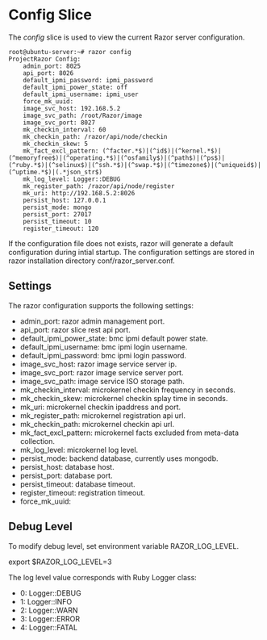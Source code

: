 # Config Slice

The *config* slice is used to view the current Razor server configuration.

    root@ubuntu-server:~# razor config
    ProjectRazor Config:
        admin_port: 8025
        api_port: 8026
        default_ipmi_password: ipmi_password
        default_ipmi_power_state: off
        default_ipmi_username: ipmi_user
        force_mk_uuid:
        image_svc_host: 192.168.5.2
        image_svc_path: /root/Razor/image
        image_svc_port: 8027
        mk_checkin_interval: 60
        mk_checkin_path: /razor/api/node/checkin
        mk_checkin_skew: 5
        mk_fact_excl_pattern: (^facter.*$)|(^id$)|(^kernel.*$)|(^memoryfree$)|(^operating.*$)|(^osfamily$)|(^path$)|(^ps$)|(^ruby.*$)|(^selinux$)|(^ssh.*$)|(^swap.*$)|(^timezone$)|(^uniqueid$)|(^uptime.*$)|(.*json_str$)
        mk_log_level: Logger::DEBUG
        mk_register_path: /razor/api/node/register
        mk_uri: http://192.168.5.2:8026
        persist_host: 127.0.0.1
        persist_mode: mongo
        persist_port: 27017
        persist_timeout: 10
        register_timeout: 120

If the configuration file does not exists, razor will generate a default configuration during intial startup. The configuration settings are stored in razor installation directory conf/razor_server.conf.

## Settings

The razor configuration supports the following settings:

* admin_port: razor admin management port.
* api_port: razor slice rest api port.
* default_ipmi_power_state: bmc ipmi default power state.
* default_ipmi_username: bmc ipmi login username.
* default_ipmi_password: bmc ipmi login password.
* image_svc_host: razor image service server ip.
* image_svc_port: razor image service server port.
* image_svc_path: image service ISO storage path.
* mk_checkin_interval: microkernel checkin frequency in seconds.
* mk_checkin_skew: microkernel checkin splay time in seconds.
* mk_uri: microkernel checkin ipaddress and port.
* mk_register_path: microkernel registration api url.
* mk_checkin_path: microkernel checkin api url.
* mk_fact_excl_pattern: microkernel facts excluded from meta-data collection.
* mk_log_level: microkernel log level.
* persist_mode: backend database, currently uses mongodb.
* persist_host: database host.
* persist_port: database port.
* persist_timeout: database timeout.
* register_timeout: registration timeout.
* force_mk_uuid: 

## Debug Level

To modify debug level, set environment variable RAZOR_LOG_LEVEL.

export $RAZOR_LOG_LEVEL=3

The log level value corresponds with Ruby Logger class:

* 0: Logger::DEBUG
* 1: Logger::INFO
* 2: Logger::WARN
* 3: Logger::ERROR
* 4: Logger::FATAL
